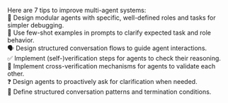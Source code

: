 Here are 7 tips to improve multi-agent systems:  
🧩 Design modular agents with specific, well-defined roles and tasks for simpler debugging.  
🎯 Use few-shot examples in prompts to clarify expected task and role behavior.  
🗣️ Design structured conversation flows to guide agent interactions.  
✅ Implement (self-)verification steps for agents to check their reasoning.  
🤝 Implement cross-verification mechanisms for agents to validate each other.  
❓ Design agents to proactively ask for clarification when needed.  
📜 Define structured conversation patterns and termination conditions.